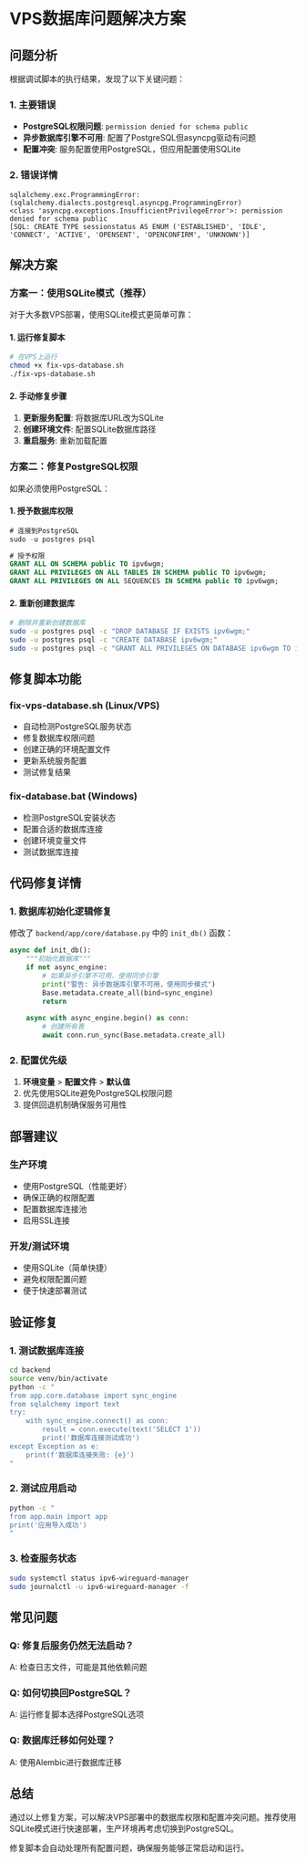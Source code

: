 # VPS数据库问题解决方案

## 问题分析

根据调试脚本的执行结果，发现了以下关键问题：

### 1. 主要错误
- **PostgreSQL权限问题**: `permission denied for schema public`
- **异步数据库引擎不可用**: 配置了PostgreSQL但asyncpg驱动有问题
- **配置冲突**: 服务配置使用PostgreSQL，但应用配置使用SQLite

### 2. 错误详情
```
sqlalchemy.exc.ProgrammingError: (sqlalchemy.dialects.postgresql.asyncpg.ProgrammingError) 
<class 'asyncpg.exceptions.InsufficientPrivilegeError'>: permission denied for schema public
[SQL: CREATE TYPE sessionstatus AS ENUM ('ESTABLISHED', 'IDLE', 'CONNECT', 'ACTIVE', 'OPENSENT', 'OPENCONFIRM', 'UNKNOWN')]
```

## 解决方案

### 方案一：使用SQLite模式（推荐）

对于大多数VPS部署，使用SQLite模式更简单可靠：

#### 1. 运行修复脚本
```bash
# 在VPS上运行
chmod +x fix-vps-database.sh
./fix-vps-database.sh
```

#### 2. 手动修复步骤
1. **更新服务配置**: 将数据库URL改为SQLite
2. **创建环境文件**: 配置SQLite数据库路径
3. **重启服务**: 重新加载配置

### 方案二：修复PostgreSQL权限

如果必须使用PostgreSQL：

#### 1. 授予数据库权限
```sql
# 连接到PostgreSQL
sudo -u postgres psql

# 授予权限
GRANT ALL ON SCHEMA public TO ipv6wgm;
GRANT ALL PRIVILEGES ON ALL TABLES IN SCHEMA public TO ipv6wgm;
GRANT ALL PRIVILEGES ON ALL SEQUENCES IN SCHEMA public TO ipv6wgm;
```

#### 2. 重新创建数据库
```bash
# 删除并重新创建数据库
sudo -u postgres psql -c "DROP DATABASE IF EXISTS ipv6wgm;"
sudo -u postgres psql -c "CREATE DATABASE ipv6wgm;"
sudo -u postgres psql -c "GRANT ALL PRIVILEGES ON DATABASE ipv6wgm TO ipv6wgm;"
```

## 修复脚本功能

### fix-vps-database.sh (Linux/VPS)
- 自动检测PostgreSQL服务状态
- 修复数据库权限问题
- 创建正确的环境配置文件
- 更新系统服务配置
- 测试修复结果

### fix-database.bat (Windows)
- 检测PostgreSQL安装状态
- 配置合适的数据库连接
- 创建环境变量文件
- 测试数据库连接

## 代码修复详情

### 1. 数据库初始化逻辑修复
修改了 `backend/app/core/database.py` 中的 `init_db()` 函数：

```python
async def init_db():
    """初始化数据库"""
    if not async_engine:
        # 如果异步引擎不可用，使用同步引擎
        print("警告: 异步数据库引擎不可用，使用同步模式")
        Base.metadata.create_all(bind=sync_engine)
        return
    
    async with async_engine.begin() as conn:
        # 创建所有表
        await conn.run_sync(Base.metadata.create_all)
```

### 2. 配置优先级
1. **环境变量** > **配置文件** > **默认值**
2. 优先使用SQLite避免PostgreSQL权限问题
3. 提供回退机制确保服务可用性

## 部署建议

### 生产环境
- 使用PostgreSQL（性能更好）
- 确保正确的权限配置
- 配置数据库连接池
- 启用SSL连接

### 开发/测试环境
- 使用SQLite（简单快捷）
- 避免权限配置问题
- 便于快速部署测试

## 验证修复

### 1. 测试数据库连接
```bash
cd backend
source venv/bin/activate
python -c "
from app.core.database import sync_engine
from sqlalchemy import text
try:
    with sync_engine.connect() as conn:
        result = conn.execute(text('SELECT 1'))
        print('数据库连接测试成功')
except Exception as e:
    print(f'数据库连接失败: {e}')
"
```

### 2. 测试应用启动
```bash
python -c "
from app.main import app
print('应用导入成功')
"
```

### 3. 检查服务状态
```bash
sudo systemctl status ipv6-wireguard-manager
sudo journalctl -u ipv6-wireguard-manager -f
```

## 常见问题

### Q: 修复后服务仍然无法启动？
A: 检查日志文件，可能是其他依赖问题

### Q: 如何切换回PostgreSQL？
A: 运行修复脚本选择PostgreSQL选项

### Q: 数据库迁移如何处理？
A: 使用Alembic进行数据库迁移

## 总结

通过以上修复方案，可以解决VPS部署中的数据库权限和配置冲突问题。推荐使用SQLite模式进行快速部署，生产环境再考虑切换到PostgreSQL。

修复脚本会自动处理所有配置问题，确保服务能够正常启动和运行。